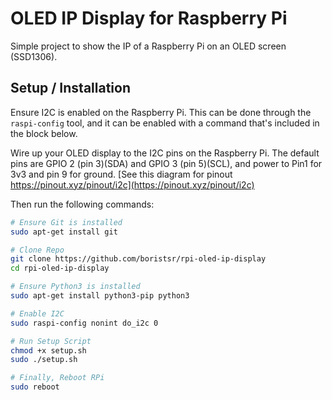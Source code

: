 # OLED IP Display for Raspberry Pi

Simple project to show the IP of a Raspberry Pi on an OLED screen (SSD1306).

## Setup / Installation

Ensure I2C is enabled on the Raspberry Pi. This can be done through the `raspi-config` tool, and it can be enabled with a command that's included in the block below.

Wire up your OLED display to the I2C pins on the Raspberry Pi. The default pins are GPIO 2 (pin 3)(SDA) and GPIO 3 (pin 5)(SCL), and power to Pin1 for 3v3 and pin 9 for ground. [See this diagram for pinout https://pinout.xyz/pinout/i2c](https://pinout.xyz/pinout/i2c)

Then run the following commands:

```bash
# Ensure Git is installed
sudo apt-get install git

# Clone Repo
git clone https://github.com/boristsr/rpi-oled-ip-display
cd rpi-oled-ip-display

# Ensure Python3 is installed
sudo apt-get install python3-pip python3

# Enable I2C
sudo raspi-config nonint do_i2c 0

# Run Setup Script
chmod +x setup.sh
sudo ./setup.sh

# Finally, Reboot RPi
sudo reboot
```
